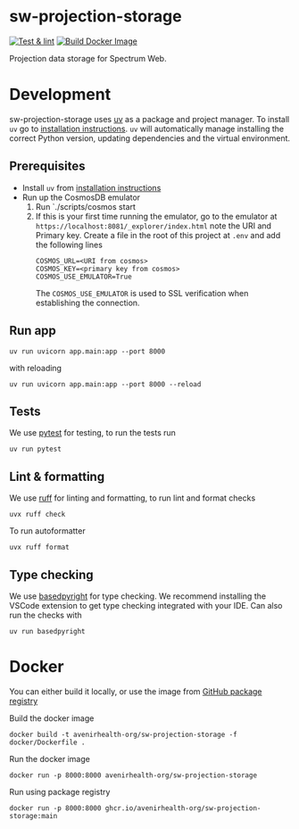 # sw-projection-storage

[![Test & lint](https://github.com/AvenirHealth-org/sw-projection-storage/actions/workflows/test.yml/badge.svg?branch=main)](https://github.com/AvenirHealth-org/sw-projection-storage/actions/workflows/test.yml)
[![Build Docker Image](https://github.com/AvenirHealth-org/sw-projection-storage/actions/workflows/docker.yml/badge.svg)](https://github.com/AvenirHealth-org/sw-projection-storage/actions/workflows/docker.yml)

Projection data storage for Spectrum Web.

# Development

sw-projection-storage uses [uv](https://docs.astral.sh/uv/) as a package and project manager. To install `uv` go to [installation instructions](https://docs.astral.sh/uv/getting-started/installation/). `uv` will automatically manage installing the correct Python version, updating dependencies and the virtual environment.

## Prerequisites

* Install `uv` from [installation instructions](https://docs.astral.sh/uv/getting-started/installation/)
* Run up the CosmosDB emulator
    1. Run `./scripts/cosmos start
    2. If this is your first time running the emulator, go to the emulator at `https://localhost:8081/_explorer/index.html`
       note the URI and Primary key. Create a file in the root of this project at `.env` and add the following lines
       ```
       COSMOS_URL=<URI from cosmos>
       COSMOS_KEY=<primary key from cosmos>
       COSMOS_USE_EMULATOR=True
       ```
       The `COSMOS_USE_EMULATOR` is used to SSL verification when establishing the connection.


## Run app

```
uv run uvicorn app.main:app --port 8000
```

with reloading

```
uv run uvicorn app.main:app --port 8000 --reload
```

## Tests

We use [pytest](https://docs.pytest.org/en/stable/) for testing, to run the tests run

```
uv run pytest
```

## Lint & formatting

We use [ruff](https://docs.astral.sh/ruff/) for linting and formatting, to run lint and format checks

```
uvx ruff check
```

To run autoformatter

```
uvx ruff format
```

## Type checking

We use [basedpyright](https://docs.basedpyright.com/latest/) for type checking. We recommend installing the VSCode extension to get type checking integrated with your IDE. Can also run the checks with

```
uv run basedpyright
```

# Docker

You can either build it locally, or use the image from [GitHub package registry](https://github.com/AvenirHealth-org/sw-projection-storage/pkgs/container/sw-projection-storage)

Build the docker image

```
docker build -t avenirhealth-org/sw-projection-storage -f docker/Dockerfile .
```

Run the docker image

```
docker run -p 8000:8000 avenirhealth-org/sw-projection-storage
```

Run using package registry

```
docker run -p 8000:8000 ghcr.io/avenirhealth-org/sw-projection-storage:main
```
